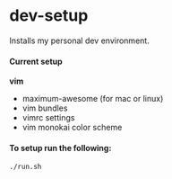# dev-setup
Installs my personal dev environment. 

#### Current setup

**vim**

* maximum-awesome (for mac or linux)
* vim bundles
* vimrc settings
* vim monokai color scheme

#### To setup run the following:
    
    ./run.sh
